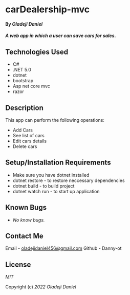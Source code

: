 # carDealership-mvc


#### By _**Oladeji Daniel**_

#### _A web app in which a user can save cars for sales._

## Technologies Used

* C#
* .NET 5.0
* dotnet
* bootstrap
* Asp net core mvc
* razor

## Description

This app can perform the following operations: 
* Add Cars
* See list of cars
* Edit cars details
* Delete cars

## Setup/Installation Requirements

* Make sure you have dotnet installed
* dotnet restore - to restore neccessary dependencies
* dotnet build - to build project
* dotnet watch run - to start up application


## Known Bugs

* _No know bugs._

## Contact Me

Email - oladejidaniel456@gmail.com
Github - Danny-ot

## License

_MIT_

Copyright (c) _2022_ _Oladeji Daniel_
